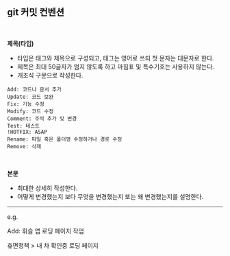 ## **git 커밋 컨벤션**

<br>

**제목(타입)**
- 타입은 태그와 제목으로 구성되고, 태그는 영어로 쓰되 첫 문자는 대문자로 한다.
- 제목은 최대 50글자가 엄지 않도록 하고 마침표 및 특수기호는 사용하지 않는다.
- 개조식 구문으로 작성한다.
```
Add: 코드나 문서 추가
Update: 코드 보완
Fix: 기능 수정
Modify: 코드 수정
Comment: 주석 추가 및 변경
Test: 테스트
!HOTFIX: ASAP
Rename: 파일 혹은 폴더명 수정하거나 경로 수정
Remove: 삭제
```
<br>

**본문**
- 최대한 상세히 작성한다.
- 어떻게 변경했는지 보다 무엇을 변경했는지 또는 왜 변경했는지를 설명한다.



----------------------------------------------------------------------

e.g.

Add: 휘슬 앱 로딩 페이지 작업

휴면정책 > 내 차 확인중 로딩 페이지



